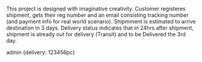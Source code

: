 This project is designed with imaginative creativity. Customer registeres shipment, gets their reg number and an email consisting tracking number (and payment info for real world scenario). Shipmment is estimated to arrive destination in 3 days. Delivery status indicates that in 24hrs after shipment, shipment is already out for delivery (Transit) and to be Delivered the 3rd day.

admin {delivery: 123456pc}